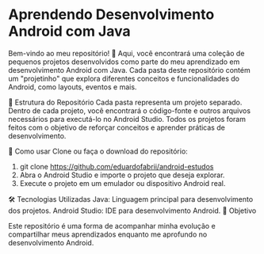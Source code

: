 # Aprendendo Desenvolvimento Android com Java
Bem-vindo ao meu repositório! 🎉 Aqui, você encontrará uma coleção de pequenos projetos desenvolvidos como parte do meu aprendizado em desenvolvimento Android com Java. Cada pasta deste repositório contém um "projetinho" que explora diferentes conceitos e funcionalidades do Android, como layouts, eventos e mais.

📁 Estrutura do Repositório
Cada pasta representa um projeto separado.
Dentro de cada projeto, você encontrará o código-fonte e outros arquivos necessários para executá-lo no Android Studio.
Todos os projetos foram feitos com o objetivo de reforçar conceitos e aprender práticas de desenvolvimento.

🚀 Como usar
Clone ou faça o download do repositório:
1. git clone https://github.com/eduardofabrii/android-estudos
2. Abra o Android Studio e importe o projeto que deseja explorar.
3. Execute o projeto em um emulador ou dispositivo Android real.

🛠 Tecnologias Utilizadas
Java: Linguagem principal para desenvolvimento dos projetos.
Android Studio: IDE para desenvolvimento Android.
🎯 Objetivo

Este repositório é uma forma de acompanhar minha evolução e compartilhar meus aprendizados enquanto me aprofundo no desenvolvimento Android.
